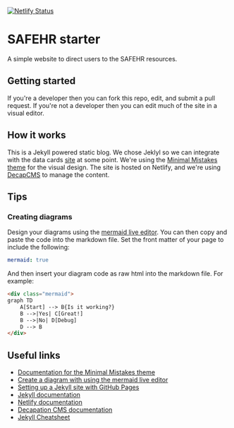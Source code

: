 [![Netlify Status](https://api.netlify.com/api/v1/badges/af9b2397-7510-4bbb-8cb6-ec2393f738ed/deploy-status)](https://app.netlify.com/sites/safehr-data/deploys)

# SAFEHR starter

A simple website to direct users to the SAFEHR resources.

## Getting started

If you're a developer then you can fork this repo, edit, and submit a pull request.
If you're not a developer then you can edit much of the site in a visual editor.

## How it works

This is a Jekyll powered static blog. We chose Jeklyl so we can integrate with the data cards [site](https://safehr-data.github.io/uclh-research-discovery/) at some point. We're using the [Minimal Mistakes theme](https://mmistakes.github.io/minimal-mistakes/) for the visual design. The site is hosted on Netlify, and we're using [DecapCMS](https://decapcms.org/) to manage the content.

## Tips

### Creating diagrams

Design your diagrams using the [mermaid live editor](https://mermaid.live/). You can then copy and paste the code into the markdown file. Set the front matter of your page to include the following:

```yaml
mermaid: true
```

And then insert your diagram code as raw html into the markdown file. For example:

```html
<div class="mermaid">
graph TD
    A[Start] --> B{Is it working?}
    B -->|Yes| C[Great!]
    B -->|No| D[Debug]
    D --> B
</div>
```

## Useful links

- [Documentation for the Minimal Mistakes theme](https://mmistakes.github.io/minimal-mistakes/docs/)
- [Create a diagram with using the mermaid live editor](https://mermaid.live/)
- [Setting up a Jekyll site with GitHub Pages](https://jekyllrb.com/docs/github-pages/)
- [Jekyll documentation](https://jekyllrb.com/docs/home/)
- [Netlify documentation](https://docs.netlify.com/)
- [Decapation CMS documentation](https://decapcms.org/docs/)
- [Jekyll Cheatsheet](https://learn.cloudcannon.com/jekyll-cheat-sheet/)
